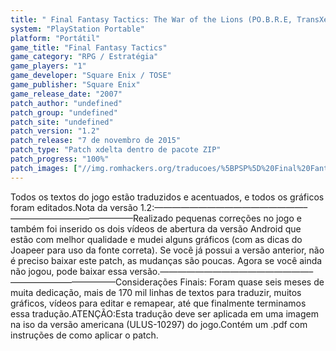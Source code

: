 ```yaml
---
title: " Final Fantasy Tactics: The War of the Lions (PO.B.R.E, TransXeno e RHBR)"
system: "PlayStation Portable"
platform: "Portátil"
game_title: "Final Fantasy Tactics"
game_category: "RPG / Estratégia"
game_players: "1"
game_developer: "Square Enix / TOSE"
game_publisher: "Square Enix"
game_release_date: "2007"
patch_author: "undefined"
patch_group: "undefined"
patch_site: "undefined"
patch_version: "1.2"
patch_release: "7 de novembro de 2015"
patch_type: "Patch xdelta dentro de pacote ZIP"
patch_progress: "100%"
patch_images: ["//img.romhackers.org/traducoes/%5BPSP%5D%20Final%20Fantasy%20Tactics%20-%20War%20of%20The%20Lions%20-%20PoBRE,%20TransXeno%20e%20RHBR%20-%201.jpg","//img.romhackers.org/traducoes/%5BPSP%5D%20Final%20Fantasy%20Tactics%20-%20War%20of%20The%20Lions%20-%20PoBRE,%20TransXeno%20e%20RHBR%20-%202.jpg","//img.romhackers.org/traducoes/%5BPSP%5D%20Final%20Fantasy%20Tactics%20-%20War%20of%20The%20Lions%20-%20PoBRE,%20TransXeno%20e%20RHBR%20-%203.jpg"]
---
```

Todos os textos do jogo estão traduzidos e acentuados, e todos os gráficos foram editados.Nota da versão 1.2:—————————————————–——————————————Realizado pequenas correções no jogo e também foi inserido os dois vídeos de abertura da versão Android que estão com melhor qualidade e mudei alguns gráficos (com as dicas do Joapeer para uso da fonte correta). Se você já possui a versão anterior, não é preciso baixar este patch, as mudanças são poucas. Agora se você ainda não jogou, pode baixar essa versão.—————————————————–————————————Considerações Finais: Foram quase seis meses de muita dedicação, mais de 170 mil linhas de textos para traduzir, muitos gráficos, vídeos para editar e remapear, até que finalmente terminamos essa tradução.ATENÇÃO:Esta tradução deve ser aplicada em uma imagem na iso da versão americana (ULUS-10297) do jogo.Contém um .pdf com instruções de como aplicar o patch.